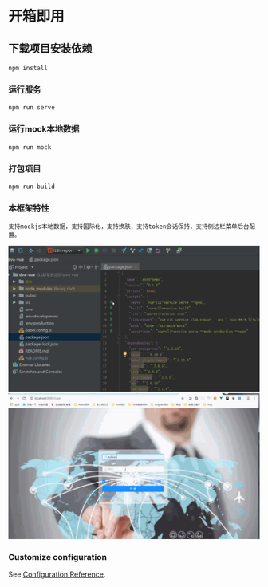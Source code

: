 # 开箱即用

## 下载项目安装依赖
```
npm install
```

### 运行服务
```
npm run serve
```

### 运行mock本地数据
```
npm run mock
```

### 打包项目
```
npm run build
```

### 本框架特性
```
支持mockjs本地数据，支持国际化，支持换肤，支持token会话保持，支持侧边栏菜单后台配置。
```

![Image text](https://github.com/tuibian/vue-antdesign/blob/master/src/assets/demoimg/b.gif)
![Image text](https://github.com/tuibian/vue-antdesign/blob/master/src/assets/demoimg/c.gif)
### Customize configuration
See [Configuration Reference](https://cli.vuejs.org/config/).
